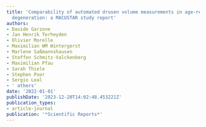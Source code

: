 ```yaml
---
title: 'Comparability of automated drusen volume measurements in age-related macular
  degeneration: a MACUSTAR study report'
authors:
- Davide Garzone
- Jan Henrik Terheyden
- Olivier Morelle
- Maximilian WM Wintergerst
- Marlene Saßmannshausen
- Steffen Schmitz-Valckenberg
- Maximilian Pfau
- Sarah Thiele
- Stephen Poor
- Sergio Leal
- ' others'
date: '2022-01-01'
publishDate: '2023-12-20T14:02:48.453221Z'
publication_types:
- article-journal
publication: '*Scientific Reports*'
---
```

